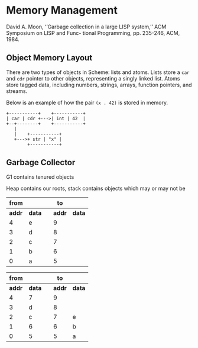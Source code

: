 # Memory Management

David A. Moon, ‘‘Garbage collection in a large LISP system,’’ ACM Symposium on LISP and Func-
tional Programming, pp. 235-246, ACM, 1984.     

## Object Memory Layout

There are two types of objects in Scheme: lists and atoms. Lists store a `car` and `cdr` pointer to other objects, representing a singly linked list. Atoms store tagged data, including numbers, strings, arrays, function pointers, and streams.

Below is an example of how the pair `(x . 42)` is stored in memory.

```
+-----------+    +-----------+
| car | cdr +--->| int | 42  |
+--+--------+    +-----------+
   |
   |    +-----------+
   +--->+ str | "x" |
        +-----------+
```

## Garbage Collector

G1 contains tenured objects

Heap contains our roots, stack contains objects which may or may not be 

| from      |           | | to        |           |
|-----------|-----------|-|-----------|-----------|
| **addr**  | **data**  | | **addr**  | **data**  |
| 4         | e         | | 9         |           |
| 3         | d         | | 8         |           |
| 2         | c         | | 7         |           |
| 1         | b         | | 6         |           |
| 0         | a         | | 5         |           |



| from      |           | | to        |           |
|-----------|-----------|-|-----------|-----------|
| **addr**  | **data**  | | **addr**  | **data**  |
| 4         | 7         | | 9         |           |
| 3         | d         | | 8         |           |
| 2         | c         | | 7         | e         |
| 1         | 6         | | 6         | b         |
| 0         | 5         | | 5         | a         |





